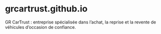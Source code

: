 # grcartrust.github.io
GR CarTrust : entreprise spécialisée dans l’achat, la reprise et la revente de véhicules d’occasion de confiance.

